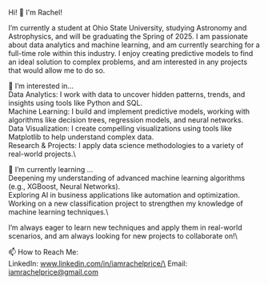 Hi! 👋 I'm Rachel!

I’m currently a student at Ohio State University, studying Astronomy and Astrophysics, and will be graduating the Spring of 2025. I am passionate about data analytics and machine learning, and am 
currently searching for a full-time role within this industry. I enjoy creating predictive models to find an ideal solution to complex problems, and am interested in any projects that would allow me to do so.


👀 I’m interested in...\
Data Analytics: I work with data to uncover hidden patterns, trends, and insights using tools like Python and SQL.\
Machine Learning: I build and implement predictive models, working with algorithms like decision trees, regression models, and neural networks.\
Data Visualization: I create compelling visualizations using tools like Matplotlib to help understand complex data.\
Research & Projects: I apply data science methodologies to a variety of real-world projects.\


🌱 I’m currently learning ...\
Deepening my understanding of advanced machine learning algorithms (e.g., XGBoost, Neural Networks).\
Exploring AI in business applications like automation and optimization.\
Working on a new classification project to strengthen my knowledge of machine learning techniques.\


I’m always eager to learn new techniques and apply them in real-world scenarios, and am always looking for new projects to collaborate on!\


📫 How to Reach Me:\
LinkedIn: www.linkedin.com/in/iamrachelprice/\
Email: iamrachelprice@gmail.com
